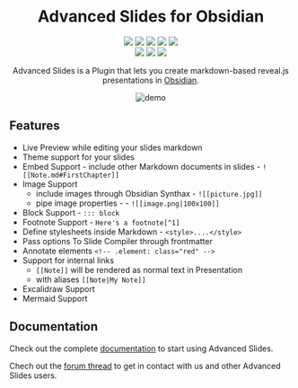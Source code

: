 <h1 align="center">Advanced Slides for Obsidian</h1>

  <p align="center">
    <a href="https://github.com/MSzturc/obsidian-advanced-slides/releases/latest"><img src="https://img.shields.io/github/manifest-json/v/MSzturc/obsidian-advanced-slides?color=blue"></a>
    <img src="https://img.shields.io/github/release-date/MSzturc/obsidian-advanced-slides">
	<a href="https://github.com/MSzturc/obsidian-advanced-slides/blob/main/LICENSE"><img src="https://img.shields.io/github/license/MSzturc/obsidian-advanced-slides"></a>
	<img src="https://img.shields.io/github/downloads/MSzturc/obsidian-advanced-slides/total">
	<a href="https://github.com/MSzturc/obsidian-advanced-slides/issues"><img src="https://img.shields.io/github/issues/MSzturc/obsidian-advanced-slides"></a>
	<br>
	<img src="https://img.shields.io/tokei/lines/github/MSzturc/obsidian-advanced-slides">
	<a href="https://mszturc.github.io/obsidian-advanced-slides/lcov-report/"><img src="https://img.shields.io/endpoint?url=https://gist.githubusercontent.com/MSzturc/a2879612aa47b6364392d94cae882c50/raw/obsidian-advanced-slides_coverage.json"></a>
	<img src="https://img.shields.io/github/package-json/dependency-version/MSzturc/obsidian-advanced-slides/dev/reveal.js">
  </p>

<div align="center">

Advanced Slides is a Plugin that lets you create markdown-based reveal.js presentations in [Obsidian](https://obsidian.md/).


![demo](https://raw.githubusercontent.com/MSzturc/obsidian-advanced-slides/main/imgs/demo.gif)
	
</div>

## Features

- Live Preview while editing your slides markdown
- Theme support for your slides
- Embed Support - include other Markdown documents in slides - `![[Note.md#FirstChapter]]`
- Image Support 
  - include images through Obsidian Synthax - `![[picture.jpg]]`
  - pipe image properties - - `![[image.png|100x100]]`
- Block Support - `::: block`
- Footnote Support - `Here's a footnote[^1]`
- Define stylesheets inside Markdown - `<style>....</style>`</s> 
- Pass options To Slide Compiler through frontmatter
- Annotate elements `<!-- .element: class="red" -->`
- Support for internal links
  -  `[[Note]]` will be rendered as normal text in Presentation
  - with aliases `[[Note|My Note]]`
- Excalidraw Support
- Mermaid Support

## Documentation

Check out the complete [documentation](https://mszturc.github.io/obsidian-advanced-slides/) to 
start using Advanced Slides.

Chech out the [forum thread](https://forum.obsidian.md/t/advanced-slides-create-markdown-based-reveal-js-presentations-in-obsidian/28243) to get in contact with us and other Advanced Slides users.



